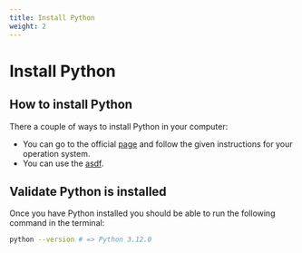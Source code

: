 ```yaml
---
title: Install Python
weight: 2
---
```


# Install Python

## How to install Python

There a couple of ways to install Python in your computer:

* You can go to the official [page](https://www.python.org/downloads/)
and follow the given instructions for your operation system.
* You can use the [asdf](https://asdf-vm.com).

## Validate Python is installed

Once you have Python installed you should be able to run the following command
in the terminal:

```sh
python --version # => Python 3.12.0
```
